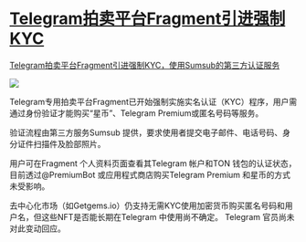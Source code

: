 # [Telegram拍卖平台Fragment引进强制KYC](https://github.com/jaaleng/jaaleng.github.io/issues/106)

[Telegram拍卖平台Fragment引进强制KYC，使用Sumsub的第三方认证服务](https://t.me/tginfo/4174)


![](https://pic.superbed.cc/item/67496c38fa9f77b4dc3fbcf3.jpg)

Telegram专用拍卖平台Fragment已开始强制实施实名认证（KYC）程序，用户需通过身份验证才能购买“星币”、Telegram Premium或匿名号码等服务。

验证流程由第三方服务Sumsub 提供，要求使用者提交电子邮件、电话号码、身分证件扫描件及脸部照片。

用户可在Fragment 个人资料页面查看其Telegram 帐户和TON 钱包的认证状态，目前透过@PremiumBot 或应用程式商店购买Telegram Premium 和星币的方式未受影响。

去中心化市场（如Getgems.io）仍支持无需KYC使用加密货币购买匿名号码和用户名，但这些NFT是否能长期在Telegram 中使用尚不确定。 Telegram 官员尚未对此变动回应。
